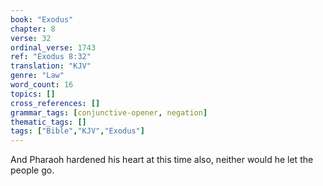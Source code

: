 ```yaml
---
book: "Exodus"
chapter: 8
verse: 32
ordinal_verse: 1743
ref: "Exodus 8:32"
translation: "KJV"
genre: "Law"
word_count: 16
topics: []
cross_references: []
grammar_tags: [conjunctive-opener, negation]
thematic_tags: []
tags: ["Bible","KJV","Exodus"]
---
```

And Pharaoh hardened his heart at this time also, neither would he let the people go.
